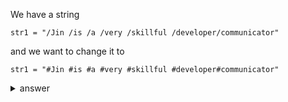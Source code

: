 We have a string

```
str1 = "/Jin /is /a /very /skillful /developer/communicator"
```

and we want to change it to 

```
str1 = "#Jin #is #a #very #skillful #developer#communicator"
```

<details>
  <summary>answer</summary>
  
  ```py
  import string
  
  str1 = "/Jin /is /a /very /skillful /developer/communicator"
  
  for each_symbol in string.punctuation:
      str1 = str1.replace(each_symbol, "#")
  print(str1)
  ```
  
</details>

